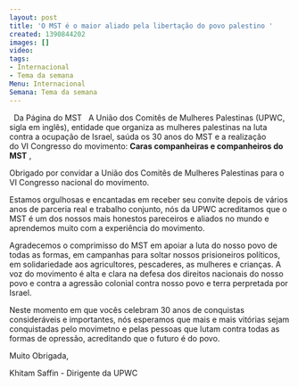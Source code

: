```yaml
---
layout: post
title: 'O MST é o maior aliado pela libertação do povo palestino '
created: 1390844202
images: []
video: 
tags:
- Internacional
- Tema da semana
Menu: Internacional
Semana: Tema da semana
---
```



 
Da Página do MST
 
A União dos Comitês de Mulheres Palestinas (UPWC, sigla em inglês), entidade que organiza as mulheres palestinas na luta contra a ocupação de Israel, saúda os 30 anos do MST e a realização do VI Congresso do movimento:
**Caras companheiras e companheiros do MST**
,


Obrigado por convidar a União dos Comitês de Mulheres Palestinas para o VI Congresso nacional do movimento.


Estamos orgulhosas e encantadas em receber seu convite depois de vários anos de parceria real e trabalho conjunto, nós da UPWC acreditamos que o MST é um dos nossos mais honestos pareceiros e aliados no mundo e aprendemos muito com a experiência do movimento.


Agradecemos o comprimisso do MST em apoiar a luta do nosso povo de todas as formas, em campanhas para soltar nossos prisioneiros políticos, em solidariedade aos agricultores, pescaderes, as mulheres e crianças. A voz do movimento é alta e clara na defesa dos direitos nacionais do nosso povo e contra a agressão colonial contra nosso povo e terra perpretada por Israel.


Neste momento em que vocês celebram 30 anos de conquistas consideráveis e importantes, nós esperamos que mais e mais vitórias sejam conquistadas pelo movimetno e pelas pessoas que lutam contra todas as formas de opressão, acreditando que o futuro é do povo.



Muito Obrigada,


Khitam Saffin - Dirigente da UPWC
